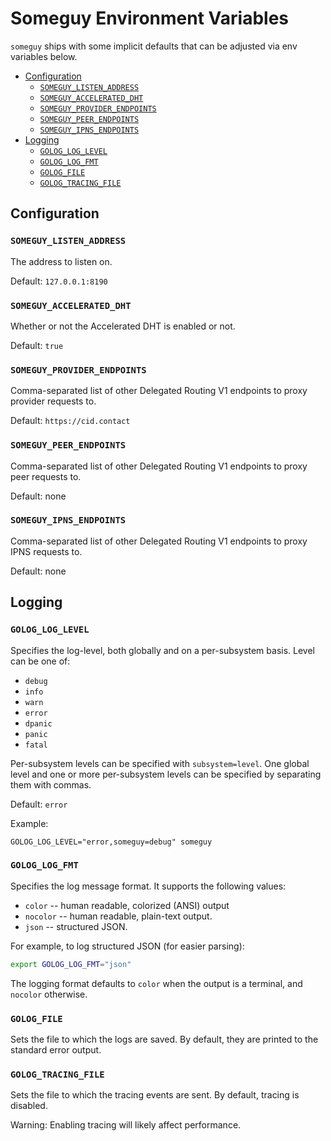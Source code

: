 # Someguy Environment Variables

`someguy` ships with some implicit defaults that can be adjusted via env variables below.

- [Configuration](#configuration)
  - [`SOMEGUY_LISTEN_ADDRESS`](#someguy_listen_address)
  - [`SOMEGUY_ACCELERATED_DHT`](#someguy_accelerated_dht)
  - [`SOMEGUY_PROVIDER_ENDPOINTS`](#someguy_provider_endpoints)
  - [`SOMEGUY_PEER_ENDPOINTS`](#someguy_peer_endpoints)
  - [`SOMEGUY_IPNS_ENDPOINTS`](#someguy_ipns_endpoints)
- [Logging](#logging)
  - [`GOLOG_LOG_LEVEL`](#golog_log_level)
  - [`GOLOG_LOG_FMT`](#golog_log_fmt)
  - [`GOLOG_FILE`](#golog_file)
  - [`GOLOG_TRACING_FILE`](#golog_tracing_file)

## Configuration

### `SOMEGUY_LISTEN_ADDRESS`

The address to listen on.

Default: `127.0.0.1:8190`

### `SOMEGUY_ACCELERATED_DHT`

Whether or not the Accelerated DHT is enabled or not.

Default: `true`

### `SOMEGUY_PROVIDER_ENDPOINTS`

Comma-separated list of other Delegated Routing V1 endpoints to proxy provider requests to.

Default: `https://cid.contact`

### `SOMEGUY_PEER_ENDPOINTS`

Comma-separated list of other Delegated Routing V1 endpoints to proxy peer requests to.

Default: none

### `SOMEGUY_IPNS_ENDPOINTS`

Comma-separated list of other Delegated Routing V1 endpoints to proxy IPNS requests to.

Default: none

## Logging

### `GOLOG_LOG_LEVEL`

Specifies the log-level, both globally and on a per-subsystem basis. Level can
be one of:

* `debug`
* `info`
* `warn`
* `error`
* `dpanic`
* `panic`
* `fatal`

Per-subsystem levels can be specified with `subsystem=level`.  One global level
and one or more per-subsystem levels can be specified by separating them with
commas.

Default: `error`

Example:

```console
GOLOG_LOG_LEVEL="error,someguy=debug" someguy
```

### `GOLOG_LOG_FMT`

Specifies the log message format.  It supports the following values:

- `color` -- human readable, colorized (ANSI) output
- `nocolor` -- human readable, plain-text output.
- `json` -- structured JSON.

For example, to log structured JSON (for easier parsing):

```bash
export GOLOG_LOG_FMT="json"
```
The logging format defaults to `color` when the output is a terminal, and
`nocolor` otherwise.

### `GOLOG_FILE`

Sets the file to which the logs are saved. By default, they are printed to the standard error output.

### `GOLOG_TRACING_FILE`

Sets the file to which the tracing events are sent. By default, tracing is disabled.

Warning: Enabling tracing will likely affect performance.
